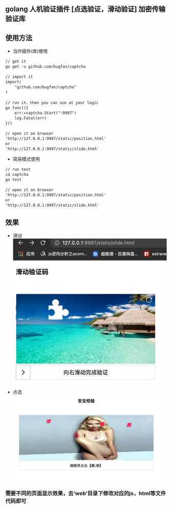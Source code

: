 ## golang 人机验证插件 [点选验证，滑动验证] 加密传输 验证库

## 使用方法
- 当作插件(库)使用
```
// get it 
go get -u github.com/bugfan/captcha

// import it
import(
    "github.com/bugfan/captcha"
)

// run it，then you can use at your logic
go func(){
    err:=captcha.Start(":9997")
    log.Fatal(err)
}()

// open it on browser
'http://127.0.0.1:9997/static/position.html'
or
'http://127.0.0.1:9997/static/slide.html'
```
- 简易模式使用
```
// run test
cd captcha
go test

// open it on browser
'http://127.0.0.1:9997/static/position.html'
or
'http://127.0.0.1:9997/static/slide.html'
```
## 效果
- 滑动
![Alt text](./assets/slide.jpg)
- 点选
![Alt text](./assets/position.jpg)

### 需要不同的页面显示效果，去‘web’目录下修改对应的js，html等文件代码即可
